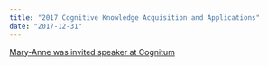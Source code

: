```yaml
---
title: "2017 Cognitive Knowledge Acquisition and Applications"
date: "2017-12-31"
---
```

[Mary-Anne was invited speaker at Cognitum](http://cognitum.ws)
